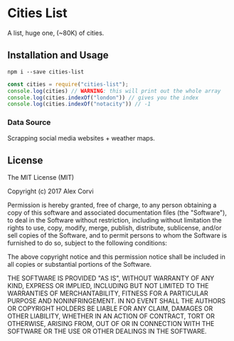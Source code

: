 # Cities List
A list, huge one, (~80K) of cities.

## Installation and Usage

```
npm i --save cities-list
```

```javascript
const cities = require("cities-list");
console.log(cities) // WARNING: this will print out the whole array
console.log(cities.indexOf("london")) // gives you the index
console.log(cities.indexOf("notacity")) // -1
```

### Data Source
Scrapping social media websites + weather maps.

## License

The MIT License (MIT)

Copyright (c) 2017 Alex Corvi

Permission is hereby granted, free of charge, to any person obtaining a copy
of this software and associated documentation files (the "Software"), to deal
in the Software without restriction, including without limitation the rights
to use, copy, modify, merge, publish, distribute, sublicense, and/or sell
copies of the Software, and to permit persons to whom the Software is
furnished to do so, subject to the following conditions:

The above copyright notice and this permission notice shall be included in all
copies or substantial portions of the Software.

THE SOFTWARE IS PROVIDED "AS IS", WITHOUT WARRANTY OF ANY KIND, EXPRESS OR
IMPLIED, INCLUDING BUT NOT LIMITED TO THE WARRANTIES OF MERCHANTABILITY,
FITNESS FOR A PARTICULAR PURPOSE AND NONINFRINGEMENT. IN NO EVENT SHALL THE
AUTHORS OR COPYRIGHT HOLDERS BE LIABLE FOR ANY CLAIM, DAMAGES OR OTHER
LIABILITY, WHETHER IN AN ACTION OF CONTRACT, TORT OR OTHERWISE, ARISING FROM,
OUT OF OR IN CONNECTION WITH THE SOFTWARE OR THE USE OR OTHER DEALINGS IN THE
SOFTWARE.